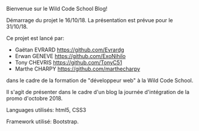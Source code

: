 Bienvenue sur le Wild Code School Blog!

Démarrage du projet le 16/10/18. La présentation est prévue pour le 31/10/18.

Ce projet est lancé par:
- Gaëtan EVRARD https://github.com/Evrardg
- Erwan GENEVE https://github.com/ExoNihilo
- Tony CHEVRIS https://github.com/TonyC51
- Marthe CHARPY https://github.com/marthecharpy

dans le cadre de la formation de "développeur web" à la Wild Code School.

Il s'agit de présenter dans le cadre d'un blog la journée d'intégration de la promo d'octobre 2018.

Languages utilisés:
html5, CSS3

Framework utilisé:
Bootstrap.

 
